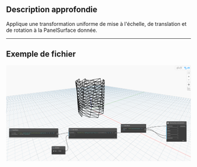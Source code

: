## Description approfondie
Applique une transformation uniforme de mise à l'échelle, de translation et de rotation à la PanelSurface donnée.
___
## Exemple de fichier

![SetTransform](./Autodesk.DesignScript.Geometry.PanelSurface.SetTransform_img.jpg)
